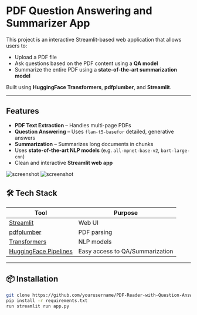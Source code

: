 # PDF Question Answering and Summarizer App

This project is an interactive Streamlit-based web application that allows users to:

- Upload a PDF file
- Ask questions based on the PDF content using a **QA model**
- Summarize the entire PDF using a **state-of-the-art summarization model**

Built using **HuggingFace Transformers**, **pdfplumber**, and **Streamlit**.

---

## Features

- **PDF Text Extraction** – Handles multi-page PDFs
- **Question Answering** – Uses `flan-t5-basefor` detailed, generative answers
- **Summarization** – Summarizes long documents in chunks
- Uses **state-of-the-art NLP models** (e.g. `all-mpnet-base-v2`, `bart-large-cnn`)
- Clean and interactive **Streamlit web app**



![screenshot]([https://github.com/DhruvDolli/PDF-Reader-with-Question-Answering-and-Summarizer/blob/c84647dd42472a04283380592cd1f9f0aa17298d/QA.png])
![screenshot](screenshots/QA.png)


## 🛠️ Tech Stack

| Tool | Purpose |
|------|---------|
| [Streamlit](https://streamlit.io) | Web UI |
| [pdfplumber](https://pypi.org/project/pdfplumber/) | PDF parsing |
| [Transformers](https://huggingface.co/transformers/) | NLP models |
| [HuggingFace Pipelines](https://huggingface.co/docs/transformers/main_classes/pipelines) | Easy access to QA/Summarization |

---

## 📦 Installation

```bash
git clone https://github.com/yourusername/PDF-Reader-with-Question-Answering-and-Summarizer.git
pip install -r requirements.txt
run streamlit run app.py 
